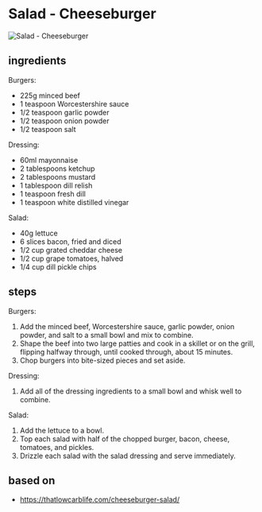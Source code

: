 # Salad - Cheeseburger

![Salad - Cheeseburger](https://recipes.ratcliffefamily.org/images/salad-—-cheeseburger.jpg)

## ingredients

Burgers:

- 225g minced beef
- 1 teaspoon Worcestershire sauce
- 1/2 teaspoon garlic powder
- 1/2 teaspoon onion powder
- 1/2 teaspoon salt

Dressing:

- 60ml mayonnaise
- 2 tablespoons ketchup
- 2 tablespoons mustard
- 1 tablespoon dill relish
- 1 teaspoon fresh dill
- 1 teaspoon white distilled vinegar

Salad:

- 40g lettuce
- 6 slices bacon, fried and diced
- 1/2 cup grated cheddar cheese
- 1/2 cup grape tomatoes, halved
- 1/4 cup dill pickle chips

## steps

Burgers:

1. Add the minced beef, Worcestershire sauce, garlic powder, onion powder, and salt to a small bowl and mix to combine.
2. Shape the beef into two large patties and cook in a skillet or on the grill, flipping halfway through, until cooked through, about 15 minutes.
3. Chop burgers into bite-sized pieces and set aside.

Dressing:

1. Add all of the dressing ingredients to a small bowl and whisk well to combine.

Salad:

1. Add the lettuce to a bowl.
2. Top each salad with half of the chopped burger, bacon, cheese, tomatoes, and pickles.
3. Drizzle each salad with the salad dressing and serve immediately.

## based on

- https://thatlowcarblife.com/cheeseburger-salad/
